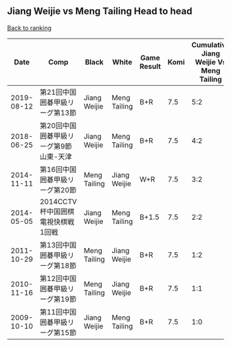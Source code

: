 ## Jiang Weijie vs Meng Tailing Head to head

[Back to ranking](../../index.md)




| **Date** | **Comp** | **Black** | **White** | **Game Result** | **Komi** | **Cumulative Jiang Weijie Vs Meng Tailing** | **Jiang Weijie Streak** | **Meng Tailing Streak** | 
| --- | --- | --- | --- | --- | --- | --- | --- | --- |
| 2019-08-12 | 第21回中国囲碁甲級リーグ第13節 | Jiang Weijie | Meng Tailing | B+R | 7.5 | 5:2 | 4 | 0 | 
| 2018-06-25 | 第20回中国囲碁甲級リーグ第9節山東-天津 | Jiang Weijie | Meng Tailing | B+R | 7.5 | 4:2 | 3 | 0 | 
| 2014-11-11 | 第16回中国囲碁甲級リーグ第20節 | Meng Tailing | Jiang Weijie | W+R | 7.5 | 3:2 | 2 | 0 | 
| 2014-05-05 | 2014CCTV杯中国囲棋電視快棋戦1回戦 | Jiang Weijie | Meng Tailing | B+1.5 | 7.5 | 2:2 | 1 | 0 | 
| 2011-10-29 | 第13回中国囲碁甲級リーグ第18節 | Meng Tailing | Jiang Weijie | B+R | 7.5 | 1:2 | 0 | 2 | 
| 2010-11-16 | 第12回中国囲碁甲級リーグ第19節 | Meng Tailing | Jiang Weijie | B+R | 7.5 | 1:1 | 0 | 1 | 
| 2009-10-10 | 第11回中国囲碁甲級リーグ第15節 | Jiang Weijie | Meng Tailing | B+R | 7.5 | 1:0 | 1 | 0 |





